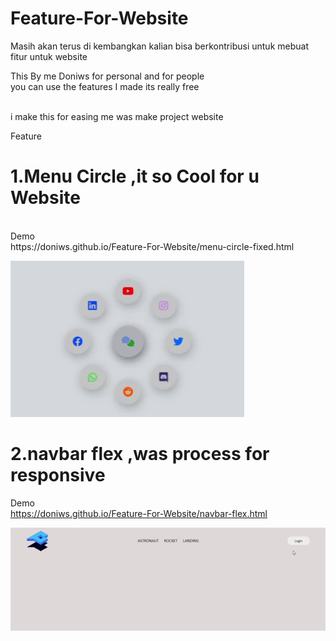# Feature-For-Website

Masih akan terus di kembangkan kalian bisa berkontribusi untuk mebuat fitur untuk website

This By me Doniws 
for personal and for people
<br>
you can use the features I made
its really free

<br>
i make this for easing me was make project website

Feature 

# 1.Menu Circle ,it so Cool for u Website

<br>
   Demo<br>
   https://doniws.github.io/Feature-For-Website/menu-circle-fixed.html
<br>

 ![ Alt text](https://github.com/Doniws/Feature-For-Website/blob/main/Demo/menu-circle.gif)
<br>
# 2.navbar flex ,was process for responsive
  Demo<br>
   https://doniws.github.io/Feature-For-Website/navbar-flex.html
<br>

 ![ Alt text](https://github.com/Doniws/Feature-For-Website/blob/main/Demo/navbar-flex.gif)
